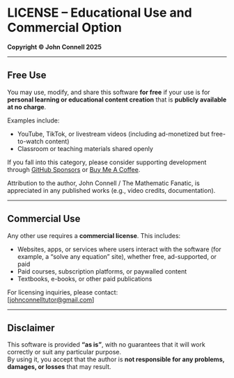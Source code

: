 # LICENSE – Educational Use and Commercial Option

**Copyright © John Connell 2025**

---

## Free Use
You may use, modify, and share this software **for free** if your use is for **personal learning or educational content creation** that is **publicly available at no charge**.  

Examples include:
- YouTube, TikTok, or livestream videos (including ad-monetized but free-to-watch content)
- Classroom or teaching materials shared openly

If you fall into this category, please consider supporting development through [GitHub Sponsors](https://github.com/sponsors/themathematicfanatic) or [Buy Me A Coffee](buymeacoffee.com/themathematicfanatic).

Attribution to the author, John Connell / The Mathematic Fanatic, is appreciated in any published works (e.g., video credits, documentation).

---

## Commercial Use
Any other use requires a **commercial license**. This includes:
- Websites, apps, or services where users interact with the software (for example, a “solve any equation” site), whether free, ad-supported, or paid
- Paid courses, subscription platforms, or paywalled content
- Textbooks, e-books, or other paid publications

For licensing inquiries, please contact:  
[johnconnelltutor@gmail.com]

---

## Disclaimer
This software is provided **“as is”**, with no guarantees that it will work correctly or suit any particular purpose.  
By using it, you accept that the author is **not responsible for any problems, damages, or losses** that may result.
